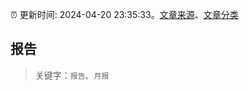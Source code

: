 :alarm_clock: 更新时间: 2024-04-20 23:35:33。[文章来源](/README.md)、[文章分类](/TAGS.md)

## 报告


> 关键字：`报告`、`月报`



